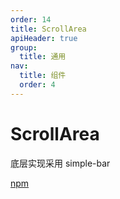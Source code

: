 ```yaml
---
order: 14
title: ScrollArea
apiHeader: true
group:
  title: 通用
nav:
  title: 组件
  order: 4
---
```


# ScrollArea

底层实现采用 simple-bar

[npm](https://www.npmjs.com/package/simplebar-react)

<code src="./example/demo1.tsx"></code>
